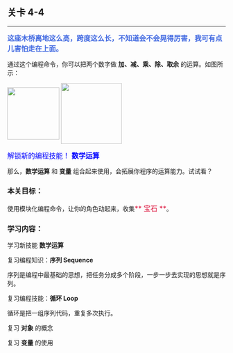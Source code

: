 ## 关卡 4-4

------
<font color=#4169E1 size=3>**这座木桥离地这么高，跨度这么长，不知道会不会晃得厉害，我可有点儿害怕走在上面。**</font>

通过这个编程命令，你可以把两个数字做 **加、减、乘、除、取余** 的运算。如图所示：

<img src="./scene/image/math_base.png" width = "120" alt="" align=center />

<img src="./scene/image/math_calc.png" width = "140" alt="" align=center />

<font color=#0000FF size=3>解锁新的编程技能！ **数学运算**</font>

那么，**数学运算** 和 **变量** 组合起来使用，会拓展你程序的运算能力。试试看？

### 本关目标：
使用模块化编程命令，让你的角色动起来，收集<font color=#DC143C size=3>** 宝石 **</font>。

### 学习内容：
学习新技能 **数学运算**

复习编程知识：**序列 Sequence**

序列是编程中最基础的思想，把任务分成多个阶段，一步一步去实现的思想就是序列。

复习编程技能：**循环 Loop**

循环是把一组序列代码，重复多次执行。

复习 **对象** 的概念

复习 **变量** 的使用
